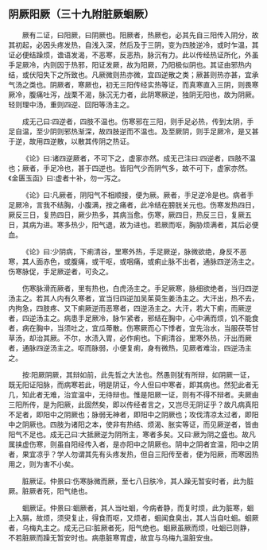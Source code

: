## 阴厥阳厥（三十九附脏厥蛔厥）


&emsp;&emsp;厥有二证，曰阳厥，曰阴厥也。阳厥者，热厥也，必其先自三阳传入阴分，故其初起，必因头疼发热，自浅入深，然后及于三阴，变为四肢逆冷，或时乍温，其证必便结躁烦，谵语发渴，不恶寒，反恶热，脉沉有力。此以传经热证所化，外虽手足厥冷，内则因于热邪，阳证发厥，故为阳厥，乃阳极似阴也。其证由邪热内结，或伏阳失下之所致也。凡厥微则热亦微，宜四逆散之类；厥甚则热亦甚，宜承气汤之类也。阴厥者，寒厥也，初无三阳传经实热等证，而真寒直入三阴，则畏寒厥冷，腹痛吐泻，战栗不渴，脉沉无力者，此阴寒厥逆，独阴无阳也，故为阴厥。轻则理中汤，重则四逆、回阳等汤主之。

&emsp;&emsp;成无己曰∶四逆者，四肢不温也。伤寒邪在三阳，则手足必热，传到太阴，手足自温，至少阴则邪热渐深，故四肢逆而不温也。及至厥阴，则手足厥冷，是又甚于逆，故用四逆散，以散其传阴之热证。

&emsp;&emsp;《论》曰∶诸四逆厥者，不可下之，虚家亦然。成无己注曰∶四逆者，四肢不温也；厥者，手足冷也，甚于四逆也。皆阳气少而阴气多，故不可下，虚家亦然。《金匮玉函》曰∶虚者十补，勿一泻之。

&emsp;&emsp;《论》曰∶凡厥者，阴阳气不相顺接，便为厥。厥者，手足逆冷是也。病者手足厥冷，言我不结胸，小腹满，按之痛者，此冷结在膀胱关元也。伤寒发热四日，厥反三日，复热四日，厥少热多，其病当愈。伤寒，厥四日，热反三日，复厥五日，其病为进。寒多热少，阳气退，故为进也。若厥而呕，胸胁烦满者，其后必便血。

&emsp;&emsp;《论》曰∶少阴病，下痢清谷，里寒外热，手足厥逆，脉微欲绝，身反不恶寒，其人面赤色，或腹痛，或干呕，或咽痛，或痢止脉不出者，通脉四逆汤主之。伤寒脉促，手足厥逆者，可灸之。

&emsp;&emsp;伤寒脉滑而厥者，里有热也，白虎汤主之。手足厥寒，脉细欲绝者，当归四逆汤主之。若其人内有久寒者，宜当归四逆加吴茱萸生姜汤主之。大汗出，热不去，内拘急，四肢疼、又下痢厥逆而恶寒者，四逆汤主之。大汗，若大下痢，而厥逆者，四逆汤主之。病患手足厥冷，脉乍紧者，邪结在胸中，心中满而烦，饥不能食者，病在胸中，当须吐之，宜瓜蒂散。伤寒厥而心下悸者，宜先治水，当服茯苓甘草汤，却治其厥。不尔，水渍入胃，必作痢也。下痢清谷，里寒外热，汗出而厥者，通脉四逆汤主之。呕而脉弱，小便复痢，身有微热，见厥者难治，四逆汤主之。

&emsp;&emsp;按∶阳厥阴厥，其辩如前，此先哲之大法也。然愚则犹有所辩，如阴厥一证，既无阳证阳脉，而病寒若此，明是阴证，今人但曰中寒者，即其病也。然犯此者无几，知此者无难，治宜温中，无待辩也。惟是阳厥一证，则有不得不辩者。夫厥由三阳所传，是为阳厥，此固然矣，即以传经者言之，又岂尽无阴证乎？故凡病真阳不足者，即阳中之阴厥也；脉弱无神者，即阳中之阴厥也；攻伐清凉太过者，即阳中之阴厥也。四肢为诸阳之本，使非有热结、烦渴、胀实等证，而见厥逆者，皆由阳气不足也。成无己曰∶大抵厥逆为阴所主，寒者多矣。又曰∶厥为阴之盛也。故凡属挟虚伤寒，则虽自阳经传入者，是亦阳中之阴厥也。阴中之阴者宜温，阳中之阴者，果宜凉乎？学人勿谓其先有头疼发热，但自三阳传至者，便为阳厥，而寒因热用之，则为害不小矣。

&emsp;&emsp;脏厥证。仲景曰∶伤寒脉微而厥，至七八日肤冷，其人躁无暂安时者，此为脏厥。脏厥者死，阳气绝也。

&emsp;&emsp;蛔厥证。仲景曰∶蛔厥者，其人当吐蛔，今病者静，而复时烦，此为脏寒，蛔上入膈，故烦，须臾复止，得食而呕，又烦者，蛔闻食臭出，其人当自吐蛔。蛔厥者，乌梅丸主之。成无己曰∶脏厥者死，阳气绝也。蛔厥虽厥而烦，吐蛔已则静，不若脏厥而躁无暂安时也。病患脏寒胃虚，故宜与乌梅九温脏安虫。

